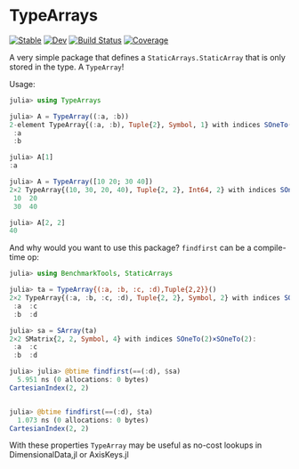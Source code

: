 # TypeArrays

[![Stable](https://img.shields.io/badge/docs-stable-blue.svg)](https://rafaqz.github.io/TypeArrays.jl/stable/)
[![Dev](https://img.shields.io/badge/docs-dev-blue.svg)](https://rafaqz.github.io/TypeArrays.jl/dev/)
[![Build Status](https://github.com/rafaqz/TypeArrays.jl/actions/workflows/CI.yml/badge.svg?branch=main)](https://github.com/rafaqz/TypeArrays.jl/actions/workflows/CI.yml?query=branch%3Amain)
[![Coverage](https://codecov.io/gh/rafaqz/TypeArrays.jl/branch/main/graph/badge.svg)](https://codecov.io/gh/rafaqz/TypeArrays.jl)

A very simple package that defines a `StaticArrays.StaticArray`
that is only stored in the type. A `TypeArray`!

Usage:

```julia
julia> using TypeArrays

julia> A = TypeArray((:a, :b))
2-element TypeArray{(:a, :b), Tuple{2}, Symbol, 1} with indices SOneTo(2):
 :a
 :b

julia> A[1]
:a

julia> A = TypeArray([10 20; 30 40])
2×2 TypeArray{(10, 30, 20, 40), Tuple{2, 2}, Int64, 2} with indices SOneTo(2)×SOneTo(2):
 10  20
 30  40

julia> A[2, 2]
40
```

And why would you want to use this package? 
`findfirst` can be a compile-time op:

```julia
julia> using BenchmarkTools, StaticArrays

julia> ta = TypeArray{(:a, :b, :c, :d),Tuple{2,2}}()
2×2 TypeArray{(:a, :b, :c, :d), Tuple{2, 2}, Symbol, 2} with indices SOneTo(2)×SOneTo(2):
 :a  :c
 :b  :d

julia> sa = SArray(ta)
2×2 SMatrix{2, 2, Symbol, 4} with indices SOneTo(2)×SOneTo(2):
 :a  :c
 :b  :d

julia> julia> @btime findfirst(==(:d), $sa)
  5.951 ns (0 allocations: 0 bytes)
CartesianIndex(2, 2)


julia> @btime findfirst(==(:d), $ta)
  1.073 ns (0 allocations: 0 bytes)
CartesianIndex(2, 2)
```

With these properties `TypeArray` may be useful as no-cost lookups in DimensionalData,jl or AxisKeys.jl
